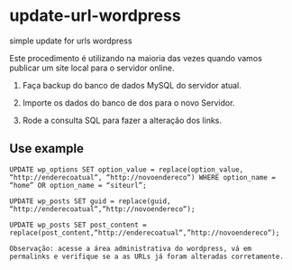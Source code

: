 # update-url-wordpress
simple update for urls wordpress


Este procedimento é utilizando na maioria das vezes quando vamos publicar um site local para o servidor online.

1. Faça backup do banco de dados MySQL do servidor atual.

2. Importe os dados do banco de dos para o novo Servidor.

3. Rode a consulta SQL para fazer a alteração dos links.

## Use example
```
UPDATE wp_options SET option_value = replace(option_value, “http://enderecoatual“, “http://novoendereco“) WHERE option_name = “home” OR option_name = “siteurl”;

UPDATE wp_posts SET guid = replace(guid, “http://enderecoatual“,“http://novoendereco“);

UPDATE wp_posts SET post_content = replace(post_content,“http://enderecoatual“,”http://novoendereco“);

Observação: acesse a área administrativa do wordpress, vá em permalinks e verifique se a as URLs já foram alteradas corretamente.
```
